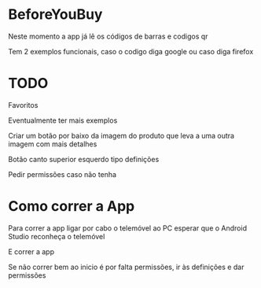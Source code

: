 # BeforeYouBuy 
Neste momento a app já lê os códigos de barras e codigos qr

Tem 2 exemplos funcionais, caso o codigo diga google ou caso diga firefox
# TODO
Favoritos

Eventualmente ter mais exemplos

Criar um botão por baixo da imagem do produto que leva a uma outra imagem com mais detalhes

Botão canto superior esquerdo tipo definições

Pedir permissões caso não tenha

# Como correr a App
Para correr a app ligar por cabo o telemóvel ao PC esperar que o Android Studio reconheça o telemóvel

E correr a app

Se não correr bem ao inicio é por falta permissões, ir às definições e dar permissões